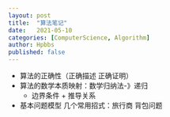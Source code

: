 ```yaml
---
layout: post
title:  "算法笔记"
date:   2021-05-10
categories: [ComputerScience, Algorithm]
author: Hpbbs
published: false
---
```


- 算法的正确性（正确描述 正确证明）
- 算法的数学本质映射：数学归纳法-》递归
  - 边界条件 + 推导关系
- 基本问题模型
  几个常用招式：旅行商 背包问题
  